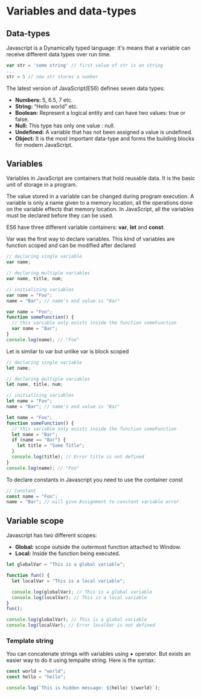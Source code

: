 # Variables and data-types

## Data-types

Javascript is a Dynamically typed language: it's means that a variable can receive different data types over run time.

```javascript
var str = 'some string' // first value of str is an string
...
str = 5 // now str stores a number
```

The latest version of JavaScript(ES6) defines seven data types:

- **Numbers:** 5, 6.5, 7 etc.
- **String:** “Hello world" etc.
- **Boolean:** Represent a logical entity and can have two values: true or false.
- **Null:** This type has only one value : null.
- **Undefined:** A variable that has not been assigned a value is undefined.
- **Object:** It is the most important data-type and forms the building blocks for modern JavaScript.

## Variables

Variables in JavaScript are containers that hold reusable data. It is the basic unit of storage in a program.

The value stored in a variable can be changed during program execution.
A variable is only a name given to a memory location, all the operations done on the variable effects that memory location.
In JavaScript, all the variables must be declared before they can be used.

ES6 have three different variable containers: **var**, **let** and **const**.

Var was the first way to declare variables. This kind of variables are function scoped and can be modified after declared

```javascript
// declaring single variable
var name;

// declaring multiple variables
var name, title, num;

// initializing variables
var name = "Foo";
name = "Bar"; // name's end value is "Bar"

var name = "Foo";
function someFunction() {
  // this variable only exists inside the function someFunction
  var name = "Bar";
}
console.log(name); // "Foo"
```

Let is similar to var but unlike var is block scoped

```javascript
// declaring single variable
let name;

// declaring multiple variables
let name, title, num;

// initializing variables
let name = "Foo";
name = "Bar"; // name's end value is "Bar"

let name = "Foo";
function someFunction() {
  // this variable only exists inside the function someFunction
  let name = "Bar";
  if (name == "Bar") {
    let title = "Some Title";
  }
  console.log(title); // Error title is not defined
}
console.log(name); // "Foo"
```

To declare constants in Javascript you need to use the container const

```javascript
// Constant
const name = "Foo";
name = "Bar"; // will give Assignment to constant variable error.
```

## Variable scope

Javascript has two different scopes:

- **Global:** scope outside the outermost function attached to Window.
- **Local:** Inside the function being executed.

```javascript
let globalVar = "This is a global variable";

function fun() {
  let localVar = "This is a local variable";

  console.log(globalVar); // This is a global variable
  console.log(localVar); // This is a local variable
}
fun();

console.log(globalVar); // This is a global variable
console.log(localVar); // Error localVar is not defined
```

### Template string

You can concatenate strings with variables using **+** operator. But exists an easier way to do it using tempalte string. Here is the syntax:

```javascript
const world = "world";
const hello = "hello";

console.log(`This is hidden message: ${hello} ${world}`);
```
